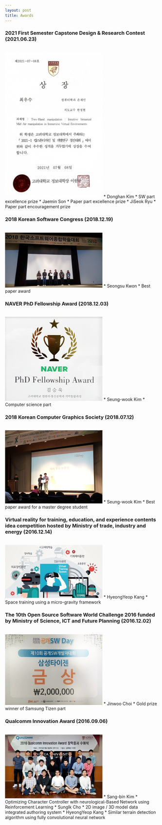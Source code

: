 ```yaml
---
layout: post
title: Awards
---
```


### 2021 First Semester Capstone Design & Research Contest (2021.06.23)
<br>
<img src="/awards/20210623.jpg" width="320">
* Donghan Kim
  * SW part excellence prize
* Jaemin Son
  * Paper part excellence prize
* JiSeok Ryu
  * Paper part encouragement prize

<br>

### 2018 Korean Software Congress (2018.12.19)
<br>
<img src="/awards/20181219.jpg" width="320">
* Seongsu Kwon
  * Best paper award

<br>

### NAVER PhD Fellowship Award (2018.12.03)
<br>
<img src="/awards/20181203.jpg" width="320">
* Seung-wook Kim
  * Computer science part

<br>

### 2018 Korean Computer Graphics Society (2018.07.12)
<br>
<img src="/awards/20180712.jpg" width="320">
* Seung-wook Kim
  * Best paper award for a master degree student

<br>

### Virtual reality for training, education, and experience contents idea competition hosted by Ministry of trade, industry and energy (2016.12.14)
<br>
<img src="/awards/20161214.png" width="320">
* HyeongYeop Kang
  * Space training using a micro-gravity framework

<br>

### The 10th Open Source Software World Challenge 2016 funded by Ministry of Science, ICT and Future Planning (2016.12.02)
<br>
<img src="/awards/20161202.png" width="320">
* Jinwoo Choi
  * Gold prize winner of Samsung Tizen part

<br>

### Qualcomm Innovation Award (2016.09.06)
<br>
<img src="/awards/20160906.png" width="320">
* Sang-bin Kim
  * Optimizing Character Controller with neurological-Based Network using Reinforcement Learning
* SungIk Cho
  * 2D image / 3D model data integrated authoring system
* HyeongYeop Kang
  * Similar terrain detection algorithm using fully convolutional neural network

<br>